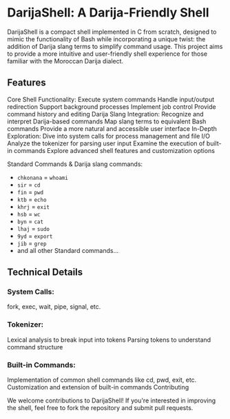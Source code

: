# DarijaShell: A Darija-Friendly Shell

DarijaShell is a compact shell implemented in C from scratch, designed to mimic the functionality of Bash while incorporating a unique twist: the addition of Darija slang terms to simplify command usage. This project aims to provide a more intuitive and user-friendly shell experience for those familiar with the Moroccan Darija dialect.

## Features

Core Shell Functionality:
Execute system commands
Handle input/output redirection
Support background processes
Implement job control
Provide command history and editing
Darija Slang Integration:
Recognize and interpret Darija-based commands
Map slang terms to equivalent Bash commands
Provide a more natural and accessible user interface
In-Depth Exploration:
Dive into system calls for process management and file I/O
Analyze the tokenizer for parsing user input
Examine the execution of built-in commands
Explore advanced shell features and customization options

Standard Commands & Darija slang commands:

* ```chkonana``` = ```whoami```
* ```sir``` = ```cd```
* ```fin``` = ```pwd```
* ```ktb``` = ```echo```
* ```khrj``` = ```exit```
* ```hsb``` = ```wc```
* ```byn``` = ```cat```
* ```lhaj``` = ```sudo```
* ```9yd``` = ```export```
* ```jib```  = ```grep```
* and all other Standard commands...

## Technical Details

### System Calls:
fork, exec, wait, pipe, signal, etc.
### Tokenizer:
Lexical analysis to break input into tokens
Parsing tokens to understand command structure
### Built-in Commands:
Implementation of common shell commands like cd, pwd, exit, etc.
Customization and extension of built-in commands
Contributing

We welcome contributions to DarijaShell! If you're interested in improving the shell, feel free to fork the repository and submit pull requests.
